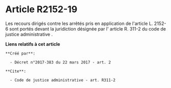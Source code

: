# Article R2152-19

Les recours dirigés contre les arrêtés pris en application de l'article L. 2152-6 sont portés devant la juridiction désignée
par l'
article R. 311-2 du code de justice administrative
.

**Liens relatifs à cet article**

	**Créé par**:

	  - Décret n°2017-383 du 22 mars 2017 - art. 2

	**Cite**:

	  - Code de justice administrative - art. R311-2
